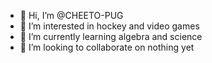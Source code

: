 - 👋 Hi, I’m @CHEETO-PUG
- 👀 I’m interested in hockey and video games
- 🌱 I’m currently learning algebra and science
- 💞️ I’m looking to collaborate on nothing yet

<!---
CHEETO-PUG/CHEETO-PUG is a ✨ special ✨ repository because its `README.md` (this file) appears on your GitHub profile.
You can click the Preview link to take a look at your changes.
--->
